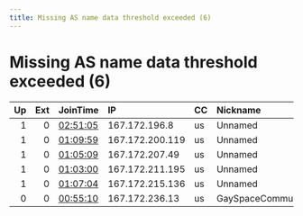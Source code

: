 ```yaml
---
title: Missing AS name data threshold exceeded (6)
---
```


# Missing AS name data threshold exceeded (6)

|   Up |   Ext | JoinTime                                                                                            | IP              | CC   | Nickname          |   ORp |   Dirp | Version   | Contact                   | OS    |   eFamMembers |
|-----:|------:|:----------------------------------------------------------------------------------------------------|:----------------|:-----|:------------------|------:|-------:|:----------|:--------------------------|:------|--------------:|
|    1 |     0 | [02:51:05](https://metrics.torproject.org/rs.html#details/AA41CA3CC16CE79CF89A7B32668384C8CBC1940D) | 167.172.196.8   | us   | Unnamed           |   443 |     80 | 0.4.1.6   | None                      | Linux |             1 |
|    1 |     0 | [01:09:59](https://metrics.torproject.org/rs.html#details/336B5ECA5C8699AB665E7E109B982B75E3BE5745) | 167.172.200.119 | us   | Unnamed           |   443 |     80 | 0.4.1.6   | None                      | Linux |             1 |
|    1 |     0 | [01:05:09](https://metrics.torproject.org/rs.html#details/BA0406121209E78840231578C2B7043D5F7FC5AE) | 167.172.207.49  | us   | Unnamed           |   443 |     80 | 0.4.1.6   | None                      | Linux |             1 |
|    1 |     0 | [01:03:00](https://metrics.torproject.org/rs.html#details/9BF3AAB16165B93231AF3DC871FD9299C1BB77BA) | 167.172.211.195 | us   | Unnamed           |   443 |     80 | 0.4.1.6   | None                      | Linux |             1 |
|    1 |     0 | [01:07:04](https://metrics.torproject.org/rs.html#details/8F61003C8BA0EE2D14C56DB06E60AF2D612906B5) | 167.172.215.136 | us   | Unnamed           |   443 |     80 | 0.4.1.6   | None                      | Linux |             1 |
|    0 |     0 | [00:55:10](https://metrics.torproject.org/rs.html#details/5F2E1421F6816E68F09072C3C4D6F9E4B007DDBB) | 167.172.236.13  | us   | GaySpaceCommunism |  9001 |   9030 | 0.4.1.6   | CEECAF306E3DCE297B37ECC39 | Linux |             1 |
